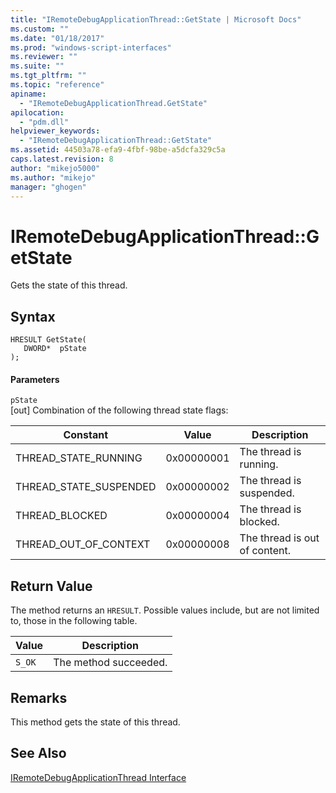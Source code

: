 ```yaml
---
title: "IRemoteDebugApplicationThread::GetState | Microsoft Docs"
ms.custom: ""
ms.date: "01/18/2017"
ms.prod: "windows-script-interfaces"
ms.reviewer: ""
ms.suite: ""
ms.tgt_pltfrm: ""
ms.topic: "reference"
apiname: 
  - "IRemoteDebugApplicationThread.GetState"
apilocation: 
  - "pdm.dll"
helpviewer_keywords: 
  - "IRemoteDebugApplicationThread::GetState"
ms.assetid: 44503a78-efa9-4fbf-98be-a5dcfa329c5a
caps.latest.revision: 8
author: "mikejo5000"
ms.author: "mikejo"
manager: "ghogen"
---
```

# IRemoteDebugApplicationThread::GetState
Gets the state of this thread.  
  
## Syntax  
  
```  
HRESULT GetState(  
   DWORD*  pState  
);  
```  
  
#### Parameters  
 `pState`  
 [out] Combination of the following thread state flags:  
  
|Constant|Value|Description|  
|--------------|-----------|-----------------|  
|THREAD_STATE_RUNNING|0x00000001|The thread is running.|  
|THREAD_STATE_SUSPENDED|0x00000002|The thread is suspended.|  
|THREAD_BLOCKED|0x00000004|The thread is blocked.|  
|THREAD_OUT_OF_CONTEXT|0x00000008|The thread is out of content.|  
  
## Return Value  
 The method returns an `HRESULT`. Possible values include, but are not limited to, those in the following table.  
  
|Value|Description|  
|-----------|-----------------|  
|`S_OK`|The method succeeded.|  
  
## Remarks  
 This method gets the state of this thread.  
  
## See Also  
 [IRemoteDebugApplicationThread Interface](../../winscript/reference/iremotedebugapplicationthread-interface.md)